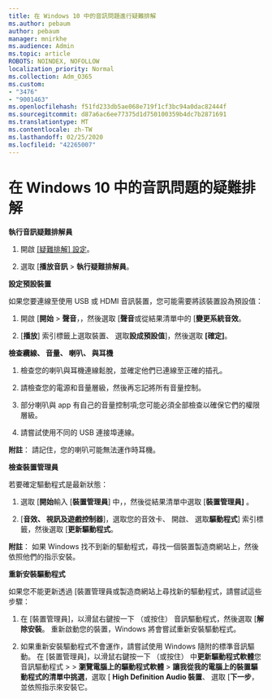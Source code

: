 ```yaml
---
title: 在 Windows 10 中的音訊問題進行疑難排解
ms.author: pebaum
author: pebaum
manager: mnirkhe
ms.audience: Admin
ms.topic: article
ROBOTS: NOINDEX, NOFOLLOW
localization_priority: Normal
ms.collection: Adm_O365
ms.custom:
- "3476"
- "9001463"
ms.openlocfilehash: f51fd233db5ae068e719f1cf3bc94a0dac82444f
ms.sourcegitcommit: d87a6ac6ee77375d1d750100359b4dc7b2871691
ms.translationtype: MT
ms.contentlocale: zh-TW
ms.lasthandoff: 02/25/2020
ms.locfileid: "42265007"
---
```

# <a name="troubleshooting-audio-issues-in-windows-10"></a>在 Windows 10 中的音訊問題的疑難排解

**執行音訊疑難排解員**

1.  開啟 [[疑難排解] 設定](ms-settings:troubleshoot)。

2.  選取 [**播放音訊** > **執行疑難排解員**。

**設定預設裝置**

如果您要連線至使用 USB 或 HDMI 音訊裝置，您可能需要將該裝置設為預設值：

1. 開啟 [**開始** > **聲音**，，然後選取 [**聲音**或從結果清單中的 [**變更系統音效**。

2.  [**播放**] 索引標籤上選取裝置、 選取**設成預設值**]，然後選取 **[確定]**。

**檢查纜線、 音量、 喇叭、 與耳機**

1. 檢查您的喇叭與耳機連線鬆脫，並確定他們已連線至正確的插孔。

2. 請檢查您的電源和音量層級，然後再忘記將所有音量控制。

3. 部分喇叭與 app 有自己的音量控制項;您可能必須全部檢查以確保它們的權限層級。

4. 請嘗試使用不同的 USB 連接埠連線。

**附註**： 請記住，您的喇叭可能無法運作時耳機。

**檢查裝置管理員**

若要確定驅動程式是最新狀態：

1. 選取 [**開始**輸入 [**裝置管理員**] 中，，然後從結果清單中選取 [**裝置管理員]** 。

2. [**音效、 視訊及遊戲控制器**]，選取您的音效卡、 開啟、 選取**驅動程式**] 索引標籤，然後選取 [**更新驅動程式**。

**附註**： 如果 Windows 找不到新的驅動程式，尋找一個裝置製造商網站上，然後依照他們的指示安裝。

**重新安裝驅動程式**

如果您不能更新透過 [裝置管理員或製造商網站上尋找新的驅動程式，請嘗試這些步驟：

1. 在 [裝置管理員]，以滑鼠右鍵按一下 （或按住） 音訊驅動程式，然後選取 [**解除安裝**。 重新啟動您的裝置，Windows 將會嘗試重新安裝驅動程式。

2. 如果重新安裝驅動程式不會運作，請嘗試使用 Windows 隨附的標準音訊驅動。 在 [裝置管理員]，以滑鼠右鍵按一下 （或按住） 中**更新驅動程式軟體**您音訊驅動程式 > > **瀏覽電腦上的驅動程式軟體** > **讓我從我的電腦上的裝置驅動程式的清單中挑選**，選取 [ **High Definition Audio 裝置**、 選取 [**下一步**，並依照指示來安裝它。
